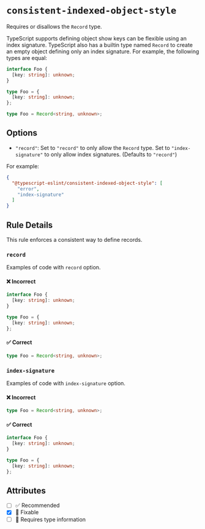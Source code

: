 # `consistent-indexed-object-style`

Requires or disallows the `Record` type.

TypeScript supports defining object show keys can be flexible using an index signature. TypeScript also has a builtin type named `Record` to create an empty object defining only an index signature. For example, the following types are equal:

```ts
interface Foo {
  [key: string]: unknown;
}

type Foo = {
  [key: string]: unknown;
};

type Foo = Record<string, unknown>;
```

## Options

- `"record"`: Set to `"record"` to only allow the `Record` type. Set to `"index-signature"` to only allow index signatures. (Defaults to `"record"`)

For example:

```json
{
  "@typescript-eslint/consistent-indexed-object-style": [
    "error",
    "index-signature"
  ]
}
```

## Rule Details

This rule enforces a consistent way to define records.

### `record`

Examples of code with `record` option.

<!--tabs-->

#### ❌ Incorrect

```ts
interface Foo {
  [key: string]: unknown;
}

type Foo = {
  [key: string]: unknown;
};
```

#### ✅ Correct

```ts
type Foo = Record<string, unknown>;
```

### `index-signature`

Examples of code with `index-signature` option.

<!--tabs-->

#### ❌ Incorrect

```ts
type Foo = Record<string, unknown>;
```

#### ✅ Correct

```ts
interface Foo {
  [key: string]: unknown;
}

type Foo = {
  [key: string]: unknown;
};
```

## Attributes

- [ ] ✅ Recommended
- [x] 🔧 Fixable
- [ ] 💭 Requires type information
